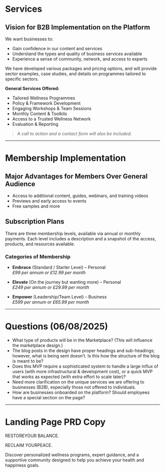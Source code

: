 # Services

## Vision for B2B Implementation on the Platform

We want businesses to:

- Gain confidence in our content and services
- Understand the types and quality of business services available
- Experience a sense of community, network, and access to experts

We have developed various packages and pricing options, and will provide sector examples, case studies, and details on programmes tailored to specific sectors.

**General Services Offered:**

- Tailored Wellness Programmes
- Policy & Framework Development
- Engaging Workshops & Team Sessions
- Monthly Content & Toolkits
- Access to a Trusted Wellness Network
- Evaluation & Reporting

> _A call to action and a contact form will also be included._

---

# Membership Implementation

## Major Advantages for Members Over General Audience

- Access to additional content, guides, webinars, and training videos
- Previews and early access to events
- Free samples and more

## Subscription Plans

There are three membership levels, available via annual or monthly payments. Each level includes a description and a snapshot of the access, products, and resources available.

### Categories of Membership

- **Embrace** (Standard / Starter Level) – Personal  
  _£99 per annum or £12.99 per month_

- **Elevate** (On the journey but wanting more) – Personal  
  _£249 per annum or £29.99 per month_

- **Empower** (Leadership/Team Level) – Business  
  _£599 per annum or £65.99 per month_

---

# Questions (06/08/2025)

- What type of products will be in the Marketplace? (This will influence the marketplace design.)
- The blog posts in the design have proper headings and sub-headings; however, what is being sent doesn’t. Is this how the structure of the blog is meant to be?
- Does this MVP require a sophisticated system to handle a large influx of users (with more infrastructural & development cost), or a quick MVP that works as expected (with extra effort to scale later)?
- Need more clarification on the unique services we are offering to businesses (B2B), especially those not offered to individuals.
- How are businesses onboarded on the platform? Should employees have a special section on the page?

---

# Landing Page PRD Copy

RESTOREYOUR BALANCE.

RECLAIM YOURPEACE.

Discover personalized wellness programs, expert guidance, and a supportive community designed to help you achieve your health and happiness goals.
